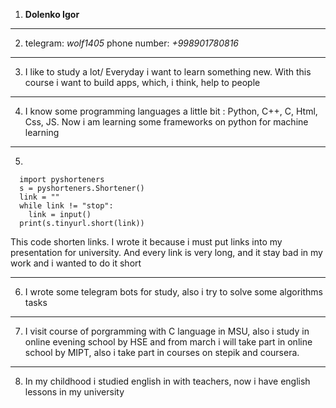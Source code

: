 1) **Dolenko Igor**
<hr>

2) telegram: *wolf1405* phone number: *+998901780816*
<hr>

3) I like to study a lot/ Everyday i want to learn something new. With this course i want to build apps, which, i think, help to people
<hr>

4) I know some programming languages a little bit : Python, C++, C, Html, Css, JS. Now i am learning some frameworks on python for machine learning
<hr>

5) 

      import pyshorteners 
      s = pyshorteners.Shortener() 
      link = "" 
      while link != "stop": 
        link = input() 
      print(s.tinyurl.short(link))
      
 
This code shorten links. I wrote it because i must put links into my presentation for university. And every link is very long, and it stay bad in my work and i wanted to do it short
<hr>

6) I wrote some telegram bots for study, also i try to solve some algorithms tasks
<hr>

7) I visit course of porgramming with C language in MSU, also i study in online evening school by HSE and from march i will take part in online school by MIPT, also i take part in courses on stepik and coursera.
<hr>

8) In my childhood i studied english in with teachers, now i have english lessons in my university
